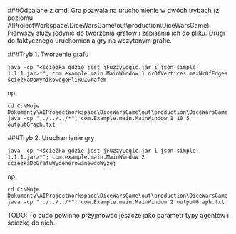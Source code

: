 ###Odpalane z cmd: 
Gra pozwala na uruchomienie w dwóch trybach (z poziomu AIProjectWorkspace\DiceWarsGame\out\production\DiceWarsGame). Pierwszy służy jedynie do tworzenia grafów i zapisania ich do pliku. Drugi do faktycznego uruchomienia gry na wczytanym grafie.

###Tryb 1. Tworzenie grafu
```
java -cp "<ścieżka gdzie jest jFuzzyLogic.jar i json-simple-1.1.1.jar>*"; com.example.main.MainWindow 1 nrOfVertices maxNrOfEdges ścieżkaDoWynikowegoPlikuZGrafem
```

np.
```
cd C:\Moje Dokumenty\AIProjectWorkspace\DiceWarsGame\out\production\DiceWarsGame
java -cp "../../../*"; com.Example.main.MainWindow 1 10 5 outputGraph.txt
```

###Tryb 2. Uruchamianie gry
```
java -cp "<ścieżka gdzie jest jFuzzyLogic.jar i json-simple-1.1.1.jar>*"; com.example.main.MainWindow 2 ścieżkaDoGrafuWygenerowanewgoWyżej
```
np.
```
cd C:\Moje Dokumenty\AIProjectWorkspace\DiceWarsGame\out\production\DiceWarsGame
java -cp "../../../*"; com.Example.main.MainWindow 2 outputGraph.txt
```

TODO:
To cudo powinno przyjmować jeszcze jako parametr typy agentów i ścieżkę do nich.
